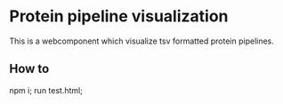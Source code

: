# Protein pipeline visualization
This is a webcomponent which visualize tsv formatted protein pipelines.
## How to
npm i;
run test.html;